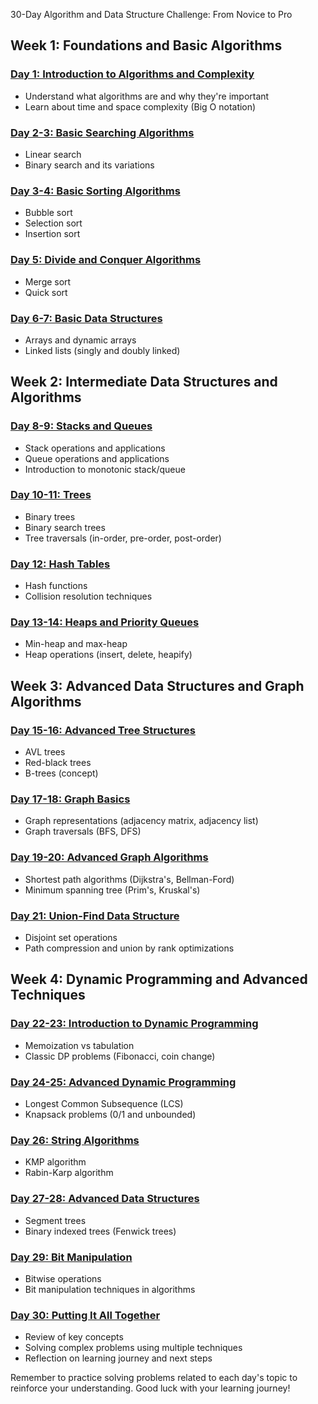 30-Day Algorithm and Data Structure Challenge: From Novice to Pro

## Week 1: Foundations and Basic Algorithms

### [Day 1: Introduction to Algorithms and Complexity](https://github.com/ameerfayiz/30-Day-DSA-Challenge/blob/main/Day%201%20-%20Introduction%20to%20Algorithms%20and%20Complexity.md)
- Understand what algorithms are and why they're important
- Learn about time and space complexity (Big O notation)

### [Day 2-3: Basic Searching Algorithms](https://github.com/ameerfayiz/30-Day-DSA-Challenge/blob/main/Day%202%2C3%20-%20Basic%20Searching%20Algorithms.md)
- Linear search
- Binary search and its variations

### [Day 3-4: Basic Sorting Algorithms](https://github.com/ameerfayiz/30-Day-DSA-Challenge/blob/main/Day%203%2C4%20-%20Basic%20Sorting%20Algorithms.md)
- Bubble sort
- Selection sort
- Insertion sort

### [Day 5: Divide and Conquer Algorithms](https://github.com/ameerfayiz/30-Day-DSA-Challenge/blob/main/Day%205%20-%20Divide%20and%20Conquer%20Algorithms%20-%20Merge%20Sort%20and%20Quick%20Sort.md)
- Merge sort
- Quick sort

### [Day 6-7: Basic Data Structures](https://github.com/ameerfayiz/30-Day-DSA-Challenge/blob/main/Day%206%2C7%20-%20Basic%20Data%20Structures%20-%20Arrays%20and%20Linked%20Lists.md)
- Arrays and dynamic arrays
- Linked lists (singly and doubly linked)

## Week 2: Intermediate Data Structures and Algorithms

### [Day 8-9: Stacks and Queues](https://github.com/ameerfayiz/30-Day-DSA-Challenge/blob/main/Day%208%2C9%20-%20Stacks%20and%20Queues.md)
- Stack operations and applications
- Queue operations and applications
- Introduction to monotonic stack/queue

### [Day 10-11: Trees](https://github.com/ameerfayiz/30-Day-DSA-Challenge/blob/main/Day%2010%2C11%20-%20Trees%2C%20Binary%20Trees%2C%20and%20Tree%20Traversals.md)
- Binary trees
- Binary search trees
- Tree traversals (in-order, pre-order, post-order)

### [Day 12: Hash Tables](https://github.com/ameerfayiz/30-Day-DSA-Challenge/blob/main/Day%2012%20-%20Hash%20Tables.md)
- Hash functions
- Collision resolution techniques

### [Day 13-14: Heaps and Priority Queues](https://github.com/ameerfayiz/30-Day-DSA-Challenge/blob/main/Day%2013%2C14%20-Heaps%20and%20Priority%20Queues.md)
- Min-heap and max-heap
- Heap operations (insert, delete, heapify)

## Week 3: Advanced Data Structures and Graph Algorithms

### [Day 15-16: Advanced Tree Structures](https://github.com/ameerfayiz/30-Day-DSA-Challenge/blob/main/Day%2015%2C16%20-%20Advanced%20Tree%20Structures.md)
- AVL trees
- Red-black trees
- B-trees (concept)

### [Day 17-18: Graph Basics](https://github.com/ameerfayiz/30-Day-DSA-Challenge/blob/main/Day%2017%2C18%20-%20Graph%20Basics.md)
- Graph representations (adjacency matrix, adjacency list)
- Graph traversals (BFS, DFS)

### [Day 19-20: Advanced Graph Algorithms](https://github.com/ameerfayiz/30-Day-DSA-Challenge/blob/main/Day%2019%2C%2020%20-%20Advanced%20Graph%20Algorithms.md)
- Shortest path algorithms (Dijkstra's, Bellman-Ford)
- Minimum spanning tree (Prim's, Kruskal's)

### [Day 21: Union-Find Data Structure](https://github.com/ameerfayiz/30-Day-DSA-Challenge/blob/main/Day%2021%20-%20Union-Find%20Data%20Structure.md)
- Disjoint set operations
- Path compression and union by rank optimizations

## Week 4: Dynamic Programming and Advanced Techniques

### [Day 22-23: Introduction to Dynamic Programming](https://github.com/ameerfayiz/30-Day-DSA-Challenge/blob/main/Day%2022%2C23%20-%20Introduction%20to%20Dynamic%20Programming.md)
- Memoization vs tabulation
- Classic DP problems (Fibonacci, coin change)

### [Day 24-25: Advanced Dynamic Programming](https://github.com/ameerfayiz/30-Day-DSA-Challenge/blob/main/Day%2024%2C25%20-%20Advanced%20Dynamic%20Programming.md)
- Longest Common Subsequence (LCS)
- Knapsack problems (0/1 and unbounded)

### [Day 26: String Algorithms](https://github.com/ameerfayiz/30-Day-DSA-Challenge/blob/main/Day%2026%20-%20String%20Algorithms%20-%20KMP%20and%20Rabin-Karp.md)
- KMP algorithm
- Rabin-Karp algorithm

### [Day 27-28: Advanced Data Structures](https://github.com/ameerfayiz/30-Day-DSA-Challenge/blob/main/Day%2027%2C28%20-%20Advanced%20Data%20Structures%20-%20Segment%20Trees%20and%20Binary%20Indexed%20Trees.md)
- Segment trees
- Binary indexed trees (Fenwick trees)

### [Day 29: Bit Manipulation](https://github.com/ameerfayiz/30-Day-DSA-Challenge/blob/main/Day%2029%20-%20Bit%20Manipulation.md)
- Bitwise operations
- Bit manipulation techniques in algorithms

### [Day 30: Putting It All Together](https://github.com/ameerfayiz/30-Day-DSA-Challenge/blob/main/Day%2030%20-%20Putting%20It%20All%20Together.md)
- Review of key concepts
- Solving complex problems using multiple techniques
- Reflection on learning journey and next steps

Remember to practice solving problems related to each day's topic to reinforce your understanding. Good luck with your learning journey!
